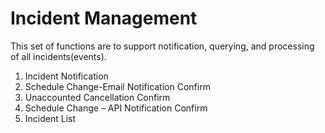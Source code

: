# Incident Management
This set of functions are to support notification, querying, and processing of all incidents(events).

1. Incident Notification
2. Schedule Change-Email Notification Confirm
3. Unaccounted Cancellation Confirm
4. Schedule Change – API Notification Confirm
5. Incident List

